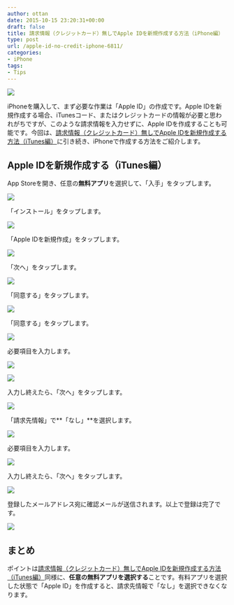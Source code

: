 ```yaml
---
author: ottan
date: 2015-10-15 23:20:31+00:00
draft: false
title: 請求情報（クレジットカード）無しでApple IDを新規作成する方法（iPhone編）
type: post
url: /apple-id-no-credit-iphone-6811/
categories:
- iPhone
tags:
- Tips
---
```


![](/images/2015/10/151015-5620326c1b3bd.jpg)






iPhoneを購入して、まず必要な作業は「Apple ID」の作成です。Apple IDを新規作成する場合、iTunesコード、またはクレジットカードの情報が必要と思われがちですが、このような請求情報を入力せずに、Apple IDを作成することも可能です。今回は、[請求情報（クレジットカード）無しでApple IDを新規作成する方法（iTunes編）](/apple-id-no-credit-itunes-6810/)に引き続き、iPhoneで作成する方法をご紹介します。





## Apple IDを新規作成する（iTunes編）





App Storeを開き、任意の**無料アプリ**を選択して、「入手」をタップします。





![](/images/2015/10/151015-5620326d36563.png)






「インストール」をタップします。





![](/images/2015/10/151015-5620326ec42ff.png)






「Apple IDを新規作成」をタップします。





![](/images/2015/10/151015-562032708090d.png)






「次へ」をタップします。





![](/images/2015/10/151015-5620327248e84-1.png)






「同意する」をタップします。





![](/images/2015/10/151015-5620327398036-1.png)






「同意する」をタップします。





![](/images/2015/10/151015-5620327525c2a-1.png)






必要項目を入力します。





![](/images/2015/10/151015-56203276a4f60.png)






![](/images/2015/10/151015-56203278778e5.png)






入力し終えたら、「次へ」をタップします。





![](/images/2015/10/151015-56203279bfd3c-1.png)






「請求先情報」で**「なし」**を選択します。





![](/images/2015/10/151015-5620327b32f62-1.png)






必要項目を入力します。





![](/images/2015/10/151015-5620327c88e73.png)






入力し終えたら、「次へ」をタップします。





![](/images/2015/10/151015-5620327e48f1c.png)






登録したメールアドレス宛に確認メールが送信されます。以上で登録は完了です。





![](/images/2015/10/151015-5620327fc4ba4.png)






## まとめ





ポイントは[請求情報（クレジットカード）無しでApple IDを新規作成する方法（iTunes編）](/apple-id-no-credit-itunes-6810/)同様に、**任意の無料アプリを選択する**ことです。有料アプリを選択した状態で「Apple ID」を作成すると、請求先情報で「なし」を選択できなくなります。
